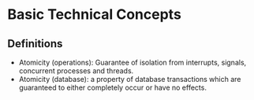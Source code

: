 # Basic Technical Concepts

## Definitions
- Atomicity (operations): Guarantee of isolation from interrupts, signals, concurrent processes and threads.
- Atomicity (database): a property of database transactions which are guaranteed to either completely occur or have no effects.
